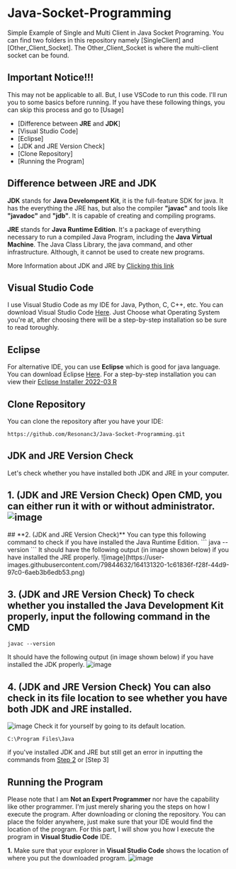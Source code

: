 # Java-Socket-Programming
Simple Example of Single and Multi Client in Java Socket Programing. You can find two folders in this repository namely [SingleClient] and [Other_Client_Socket]. The Other_Client_Socket is where the multi-client socket can be found. 

## Important Notice!!!
This may not be applicable to all. But, I use VSCode to run this code. I'll run you to some basics before running. If you have these following things, you can skip this process and go to [Usage]

- [Difference between **JRE** and **JDK**]
- [Visual Studio Code]
- [Eclipse]
- [JDK and JRE Version Check]
- [Clone Repository]
- [Running the Program]

## Difference between JRE and JDK
**JDK** stands for **Java Develompent Kit**, it is the full-feature SDK for java. It has the everything the JRE has, but also the compiler **"javac"** and tools like **"javadoc"** and **"jdb"**. It is capable of creating and compiling programs.

**JRE** stands for **Java Runtime Edition**. It's a package of everything necessary to run a compiled Java Program, including the **Java Virtual Machine**. The Java Class Library, the java command, and other infrastructure. Although, it cannot be used to create new programs.

More Information about JDK and JRE by [Clicking this link](https://www.techspot.com/downloads/5198-java-jre.html)

## Visual Studio Code
I use Visual Studio Code as my IDE for Java, Python, C, C++, etc. You can download Visual Studio Code [Here](https://code.visualstudio.com/download). Just Choose what Operating System you're at, after choosing there will be a step-by-step installation so be sure to read toroughly.

## Eclipse
For alternative IDE, you can use **Eclipse** which is good for java language. You can download Eclipse [Here](https://www.eclipse.org/downloads/). For a step-by-step installation you can view their [Eclipse Installer 2022-03 R](https://www.eclipse.org/downloads/packages/installer)

## Clone Repository
You can clone the repository after you have your IDE:
```
https://github.com/Resonanc3/Java-Socket-Programming.git
```

## JDK and JRE Version Check
Let's check whether you have installed both JDK and JRE in your computer.

## **1. (JDK and JRE Version Check)** Open CMD, you can either run it with or without administrator. ![image](https://user-images.githubusercontent.com/79844632/164131168-3a2077ff-c0d9-48ef-bdde-08e751278fc1.png)

<a name="2. (JDK and JRE Version Check)"/>
## **2. (JDK and JRE Version Check)** You can type this following command to check if you have installed the Java Runtime Edition.
```
java --version
```
It should have the following output (in image shown below) if you have installed the JRE properly.
![image](https://user-images.githubusercontent.com/79844632/164131320-1c61836f-f28f-44d9-97c0-6aeb3b6edb53.png)

## **3. (JDK and JRE Version Check)** To check whether you installed the Java Development Kit properly, input the following command in the CMD
```
javac --version
```

It should have the following output (in image shown below) if you have installed the JDK properly.
![image](https://user-images.githubusercontent.com/79844632/164131675-fa5bba50-e812-4237-a60d-880972aa06c0.png)

## **4. (JDK and JRE Version Check)** You can also check in its file location to see whether you have both JDK and JRE installed.
![image](https://user-images.githubusercontent.com/79844632/164131851-25284c20-de13-4b22-bf39-9e55a18c234b.png)
Check it for yourself by going to its default location.
```
C:\Program Files\Java
```
if you've installed JDK and JRE but still get an error in inputting the commands from [Step 2](#2. (JDK and JRE Version Check)) or [Step 3]

## Running the Program
Please note that I am **Not an Expert Programmer** nor have the capability like other programmer. I'm just merely sharing you the steps on how I execute the program. After downloading or cloning the repository. You can place the folder anywhere, just make sure that your IDE would find the location of the program. For this part, I will show you how I execute the program in **Visual Studio Code** IDE.

**1.**
Make sure that your explorer in **Visual Studio Code** shows the location of where you put the downloaded program. ![image](https://user-images.githubusercontent.com/79844632/164130587-42c218ec-2ce8-431b-b63f-d93aadb5a095.png)

